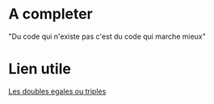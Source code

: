 # A completer

"Du code qui n'existe pas c'est du code qui marche mieux" 

# Lien utile

[Les doubles egales ou triples](https://dorey.github.io/JavaScript-Equality-Table/)